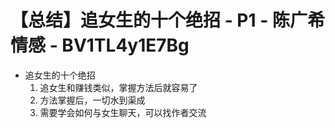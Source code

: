 # 【总结】追女生的十个绝招 - P1 - 陈广希情感 - BV1TL4y1E7Bg

-   追女生的十个绝招
    1.  追女生和赚钱类似，掌握方法后就容易了
    2.  方法掌握后，一切水到渠成
    3.  需要学会如何与女生聊天，可以找作者交流